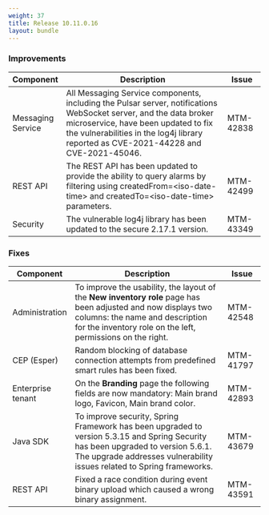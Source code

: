 ```yaml
---
weight: 37
title: Release 10.11.0.16
layout: bundle
---
```


<!--10.11.0.13 - 10.11.0.16-->

### Improvements

<div><table ><colgroup>
<col style="width: 15%;"><col style="width: 70%;"><col style="width: 15%;"></colgroup>
<thead><tr>
<th>
Component</th>
<th>
Description</th>
<th>
Issue</th>
</tr>
</thead><tbody>

<tr>
<td>
Messaging Service</td>
<td> All Messaging Service components, including the Pulsar server, notifications WebSocket server, and the data broker microservice, have been updated to fix the vulnerabilities in the log4j library reported as CVE-2021-44228 and CVE-2021-45046. </td>
<td>MTM-42838</td>
</tr>

<tr>
<td>
REST API</td>
<td> The REST API has been updated to provide the ability to query alarms by filtering using createdFrom=&lt;iso-date-time&gt; and createdTo=&lt;iso-date-time&gt; parameters. </td>
<td>
MTM-42499</td>
</tr>

<tr>
<td>
Security</td>
<td> The vulnerable log4j library has been updated to the secure 2.17.1 version. </td>
<td>
MTM-43349</td>
</tr>

</tbody></table></div>


### Fixes

<div><table ><colgroup>
<col style="width: 15%;"><col style="width: 70%;"><col style="width: 15%;"></colgroup>
<thead><tr>
<th>
Component</th>
<th>
Description</th>
<th>
Issue</th>
</tr>
</thead><tbody>

<tr>
<td>
Administration</td>
<td> To improve the usability, the layout of the <b>New inventory role</b> page has been adjusted and now displays two columns: the name and description for the inventory role on the left, permissions on the right. </td>
<td>
MTM-42548</td>
</tr>

<tr>
<td>
CEP (Esper)</td>
<td> Random blocking of database connection attempts from predefined smart rules has been fixed. </td>
<td>
MTM-41797</td>
</tr>

<tr>
<td>
Enterprise tenant</td>
<td> On the <b>Branding</b> page the following fields are now mandatory: Main brand logo, Favicon, Main brand color. </td>
<td>
MTM-42893</td>
</tr>

<tr>
<td>
Java SDK</td>
<td> To improve security, Spring Framework has been upgraded to version 5.3.15 and Spring Security has been upgraded to version 5.6.1.
The upgrade addresses vulnerability issues related to Spring frameworks. </td>
<td>
MTM-43679</td>
</tr>

<tr>
<td>
REST API</td>
<td> Fixed a race condition during event binary upload which caused a wrong binary assignment. </td>
<td>
MTM-43591</td>
</tr>

</tbody></table></div>
